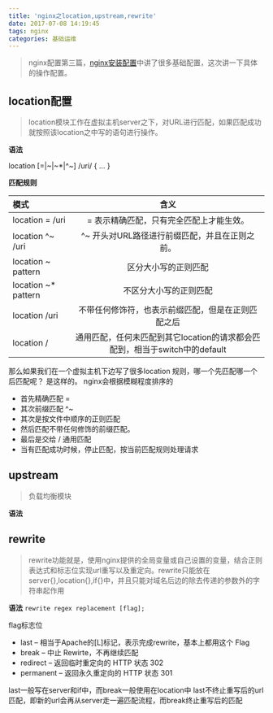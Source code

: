 ```yaml
---
title: 'nginx之location,upstream,rewrite'
date: 2017-07-08 14:19:45
tags: nginx
categories: 基础运维
---
```


> nginx配置第三篇，[nginx安装配置](https://fanquqi.github.io/2017/07/06/nginx%E4%B9%8B%E5%AE%89%E8%A3%85%E9%85%8D%E7%BD%AE/)中讲了很多基础配置，这次讲一下具体的操作配置。

## location配置

> location模块工作在虚拟主机server之下，对URL进行匹配，如果匹配成功就按照该location之中写的语句进行操作。

**语法** 

location [=|~|~*|^~] /uri/ { … }

**匹配规则**

|         模式        |         含义                        |
|:------------------|:---------------------------------: |
|location = /uri     | = 表示精确匹配，只有完全匹配上才能生效。  |
|location ^~ /uri|^~ 开头对URL路径进行前缀匹配，并且在正则之前。|
|location ~ pattern |区分大小写的正则匹配|
|location ~* pattern|不区分大小写的正则匹配|
|location /uri|不带任何修饰符，也表示前缀匹配，但是在正则匹配之后|
|location /|通用匹配，任何未匹配到其它location的请求都会匹配到，相当于switch中的default|

那么如果我们在一个虚拟主机下边写了很多location 规则，哪一个先匹配哪一个后匹配呢？
是这样的。
nginx会根据模糊程度排序的
- 首先精确匹配 =
- 其次前缀匹配 ^~
- 其次是按文件中顺序的正则匹配
- 然后匹配不带任何修饰的前缀匹配。
- 最后是交给 / 通用匹配
- 当有匹配成功时候，停止匹配，按当前匹配规则处理请求

## upstream
> 负载均衡模块

**语法**


## rewrite

> rewrite功能就是，使用nginx提供的全局变量或自己设置的变量，结合正则表达式和标志位实现url重写以及重定向。rewrite只能放在server{},location{},if{}中，并且只能对域名后边的除去传递的参数外的字符串起作用

**语法**
`rewrite regex replacement [flag];`

flag标志位
- last – 相当于Apache的[L]标记，表示完成rewrite，基本上都用这个 Flag
- break – 中止 Rewirte，不再继续匹配
- redirect – 返回临时重定向的 HTTP 状态 302
- permanent – 返回永久重定向的 HTTP 状态 301

last一般写在server和if中，而break一般使用在location中
last不终止重写后的url匹配，即新的url会再从server走一遍匹配流程，而break终止重写后的匹配






